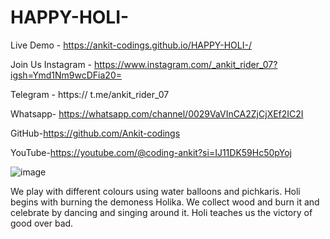 # HAPPY-HOLI-

Live Demo -  https://ankit-codings.github.io/HAPPY-HOLI-/

Join Us Instagram - https://www.instagram.com/_ankit_rider_07?igsh=Ymd1Nm9wcDFia20=

Telegram - https:// t.me/ankit_rider_07

Whatsapp- https://whatsapp.com/channel/0029VaVInCA2ZjCjXEf2IC2I

GitHub-https://github.com/Ankit-codings

YouTube-https://youtube.com/@coding-ankit?si=IJ11DK59Hc50pYoj

![image](https://github.com/Ankit-codings/HAPPY-HOLI-/assets/164986214/0d910072-c25e-4c10-816f-dd7ec63edcc9)

We play with different colours using water balloons and pichkaris. Holi begins with burning the demoness Holika. We collect wood and burn it and celebrate by dancing and singing around it. Holi teaches us the victory of good over bad.
